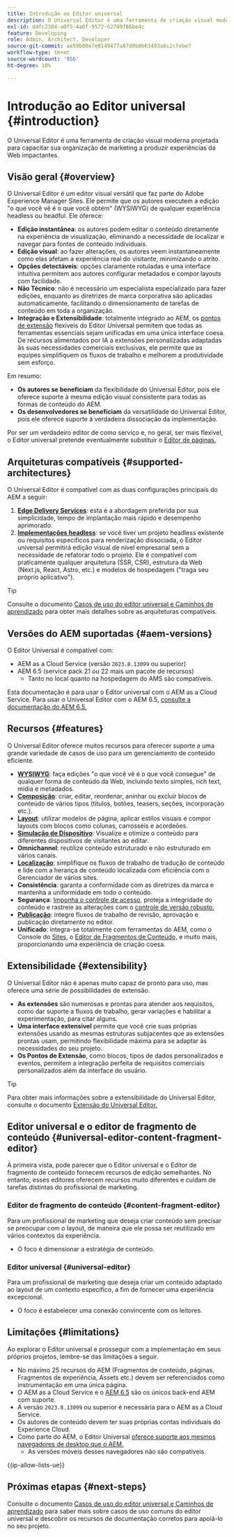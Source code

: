 ```yaml
---
title: Introdução ao Editor universal
description: O Universal Editor é uma ferramenta de criação visual moderna projetada para capacitar sua organização de marketing a produzir experiências da Web impactantes.
exl-id: d4fc2384-a0f5-4a6f-9572-62749786be4c
feature: Developing
role: Admin, Architect, Developer
source-git-commit: ae59b00e7e8149477a87d0b0b63493a6c2cfebe7
workflow-type: tm+mt
source-wordcount: '956'
ht-degree: 10%

---
```



# Introdução ao Editor universal {#introduction}

O Universal Editor é uma ferramenta de criação visual moderna projetada para capacitar sua organização de marketing a produzir experiências da Web impactantes.

## Visão geral {#overview}

O Universal Editor é um editor visual versátil que faz parte do Adobe Experience Manager Sites. Ele permite que os autores executem a edição &quot;o que você vê é o que você obtém&quot; (WYSIWYG) de qualquer experiência headless ou headful. Ele oferece:

* **Edição instantânea**: os autores podem editar o conteúdo diretamente na experiência de visualização, eliminando a necessidade de localizar e navegar para fontes de conteúdo individuais.
* **Edição visual**: ao fazer alterações, os autores veem instantaneamente como elas afetam a experiência real do visitante, minimizando o atrito.
* **Opções detectáveis**: opções claramente rotuladas e uma interface intuitiva permitem aos autores configurar metadados e compor layouts com facilidade.
* **Não Técnico**: não é necessário um especialista especializado para fazer edições, enquanto as diretrizes de marca corporativa são aplicadas automaticamente, facilitando o dimensionamento de tarefas de conteúdo em toda a organização.
* **Integração e Extensibilidade**: totalmente integrado ao AEM, os [pontos de extensão](#extensibility) flexíveis do Editor Universal permitem que todas as ferramentas essenciais sejam unificadas em uma única interface coesa. De recursos alimentados por IA a extensões personalizadas adaptadas às suas necessidades comerciais exclusivas, ele permite que as equipes simplifiquem os fluxos de trabalho e melhorem a produtividade sem esforço.

Em resumo:

* **Os autores se beneficiam** da flexibilidade do Universal Editor, pois ele oferece suporte à mesma edição visual consistente para todas as formas de conteúdo do AEM.
* **Os desenvolvedores se beneficiam** da versatilidade do Universal Editor, pois ele oferece suporte à verdadeira dissociação da implementação.

Por ser um verdadeiro editor de como serviço e, no geral, ser mais flexível, o Editor universal pretende eventualmente substituir o [Editor de páginas.](/help/sites-cloud/authoring/page-editor/introduction.md)

## Arquiteturas compatíveis {#supported-architectures}

O Universal Editor é compatível com as duas configurações principais do AEM a seguir:

1. **[Edge Delivery Services](/help/edge/overview.md)**: esta é a abordagem preferida por sua simplicidade, tempo de implantação mais rápido e desempenho aprimorado.
1. **[Implementações headless](/help/headless/introduction.md)**: se você tiver um projeto headless existente ou requisitos específicos para renderização dissociada, o Editor universal permitirá edição visual de nível empresarial sem a necessidade de refatorar todo o projeto. Ele é compatível com praticamente qualquer arquitetura (SSR, CSR), estrutura da Web (Next.js, React, Astro, etc.) e modelos de hospedagem (&quot;traga seu próprio aplicativo&quot;).

>[!TIP]
>
>Consulte o documento [Casos de uso do editor universal e Caminhos de aprendizado](/help/implementing/universal-editor/use-cases.md) para obter mais detalhes sobre as arquiteturas compatíveis.

## Versões do AEM suportadas {#aem-versions}

O Editor Universal é compatível com:

* AEM as a Cloud Service (versão `2023.8.13099` ou superior)
* AEM 6.5 (service pack 21 ou 22 mais um pacote de recursos)
   * Tanto no local quanto na hospedagem do AMS são compatíveis.

Esta documentação é para usar o Editor universal com o AEM as a Cloud Service. Para usar o Universal Editor com o AEM 6.5, [consulte a documentação do AEM 6.5.](https://experienceleague.adobe.com/en/docs/experience-manager-65/content/implementing/developing/headless/universal-editor/introduction)

## Recursos {#features}

O Universal Editor oferece muitos recursos para oferecer suporte a uma grande variedade de casos de uso para um gerenciamento de conteúdo eficiente.

* **[WYSIWYG](/help/sites-cloud/authoring/universal-editor/authoring.md)**: faça edições &quot;o que você vê é o que você consegue&quot; de qualquer forma de conteúdo da Web, incluindo texto simples, rich text, mídia e metadados.
* **[Composição](/help/sites-cloud/authoring/universal-editor/authoring.md#editing-content)**: criar, editar, reordenar, aninhar ou excluir blocos de conteúdo de vários tipos (títulos, botões, teasers, seções, incorporação etc.).
* **[Layout](/help/sites-cloud/authoring/universal-editor/templates.md)**: utilizar modelos de página, aplicar estilos visuais e compor layouts com blocos como colunas, carrosséis e acordeões.
* **[Simulação de Dispositivo](/help/sites-cloud/authoring/universal-editor/navigation.md#emulator)**: Visualize e otimize o conteúdo para diferentes dispositivos de visitantes ao editar.
* **Omnichannel**: reutilize conteúdo estruturado e não estruturado em vários canais.
* **[Localização](/help/sites-cloud/authoring/universal-editor/inheritance.md)**: simplifique os fluxos de trabalho de tradução de conteúdo e lide com a herança de conteúdo localizada com eficiência com o Gerenciador de vários sites.
* **Consistência**: garanta a conformidade com as diretrizes da marca e mantenha a uniformidade em todo o conteúdo.
* **Segurança**: [Imponha o controle de acesso](/help/implementing/universal-editor/authentication.md), proteja a integridade do conteúdo e rastreie as alterações com o [controle de versão robusto.](/help/sites-cloud/authoring/sites-console/page-versions.md)
* **[Publicação](/help/sites-cloud/authoring/universal-editor/publishing.md)**: integre fluxos de trabalho de revisão, aprovação e publicação diretamente no editor.
* **Unificado**: integra-se totalmente com ferramentas do AEM, como o Console do [Sites,](/help/sites-cloud/authoring/sites-console/introduction.md) o [Editor de Fragmentos de Conteúdo,](/help/sites-cloud/administering/content-fragments/overview.md) e muito mais, proporcionando uma experiência de criação coesa.

## Extensibilidade {#extensibility}

O Universal Editor não é apenas muito capaz de pronto para uso, mas oferece uma série de possibilidades de extensão.

* **As extensões** são numerosas e prontas para atender aos requisitos, como dar suporte a fluxos de trabalho, gerar variações e habilitar a experimentação, para citar alguns.
* **Uma interface extensível** permite que você crie suas próprias extensões usando as mesmas estruturas subjacentes que as extensões prontas usam, permitindo flexibilidade máxima para se adaptar às necessidades do seu projeto.
* **Os Pontos de Extensão**, como blocos, tipos de dados personalizados e eventos, permitem a integração perfeita de requisitos comerciais personalizados além da interface do usuário.

>[!TIP]
>
>Para obter mais informações sobre a extensibilidade do Universal Editor, consulte o documento [Extensão do Universal Editor.](/help/implementing/universal-editor/extending.md)

## Editor universal e o editor de fragmento de conteúdo {#universal-editor-content-fragment-editor}

À primeira vista, pode parecer que o Editor universal e o Editor de fragmento de conteúdo fornecem recursos de edição semelhantes. No entanto, esses editores oferecem recursos muito diferentes e cuidam de tarefas distintas do profissional de marketing.

### Editor de fragmento de conteúdo {#content-fragment-editor}

Para um profissional de marketing que deseja criar conteúdo sem precisar se preocupar com o layout, de maneira que ele possa ser reutilizado em vários contextos da experiência.

* O foco é dimensionar a estratégia de conteúdo.

### Editor universal {#universal-editor}

Para um profissional de marketing que deseja criar um conteúdo adaptado ao layout de um contexto específico, a fim de fornecer uma experiência excepcional.

* O foco é estabelecer uma conexão convincente com os leitores.

## Limitações {#limitations}

Ao explorar o Editor universal e prosseguir com a implementação em seus próprios projetos, lembre-se das limitações a seguir.

* No máximo 25 recursos do AEM (Fragmentos de conteúdo, páginas, Fragmentos de experiência, Assets etc.) devem ser referenciados como instrumentação em uma única página.
* O AEM as a Cloud Service e o [AEM 6.5](https://experienceleague.adobe.com/en/docs/experience-manager-65/content/implementing/developing/headless/universal-editor/introduction) são os únicos back-end AEM com suporte.
* A versão `2023.8.13099` ou superior é necessária para o AEM as a Cloud Service.
* Os autores de conteúdo devem ter suas próprias contas individuais do Experience Cloud.
* Como parte do AEM, o Editor Universal [oferece suporte aos mesmos navegadores de desktop que o AEM.](/help/overview/supported-platforms.md)
   * As versões móveis desses navegadores não são compatíveis.

{{ip-allow-lists-ue}}

## Próximas etapas {#next-steps}

Consulte o documento [Casos de uso do editor universal e Caminhos de aprendizado](/help/implementing/universal-editor/use-cases.md) para saber mais sobre casos de uso comuns do editor universal e descobrir os recursos de documentação corretos para apoiá-lo no seu projeto.
